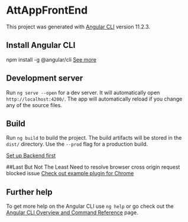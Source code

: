 # AttAppFrontEnd

This project was generated with [Angular CLI](https://github.com/angular/angular-cli) version 11.2.3.


## Install Angular CLI

npm install -g @angular/cli [See more](https://github.com/angular/angular-cli)


## Development server

Run `ng serve --open` for a dev server. It will automatically open `http://localhost:4200/`. The app will automatically reload if you change any of the source files.


## Build

Run `ng build` to build the project. The build artifacts will be stored in the `dist/` directory. Use the `--prod` flag for a production build.


[Set up Backend first](https://github.com/Ziyang-Wang/AttendanceAppBackend)

##Last But Not The Least
Need to resolve browser cross origin request blocked issue
[Check out example plugin for Chrome](https://chrome.google.com/webstore/detail/cross-domain-cors/mjhpgnbimicffchbodmgfnemoghjakai?hl=en-US)


## Further help

To get more help on the Angular CLI use `ng help` or go check out the [Angular CLI Overview and Command Reference](https://angular.io/cli) page.
